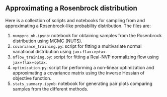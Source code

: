 ## Approximating a Rosenbrock distribution

Here is a collection of scripts and notebooks for sampling from and approximating a Rosenbrock-like probability distribution. The files are:

1. `numpyro_nb.ipynb`: notebook for obtaining samples from the Rosenbrock distribution using MCMC (NUTS).
2. `covariance_training.py`: script for fitting a multivariate normal variational distribution using `jax`+`flax`+`optax`.
3. `nflow_training.py`: script for fitting a Real-NVP normalizing flow using `jax`+`flax`+`optax`.
4. `optimization.py`: script for performing a non-linear optimization and approximating a covariance matrix using the inverse Hessian of objective function.
5. `stats_summary.ipynb`: notebook for generating pair plots comparing samples from the different methods.
